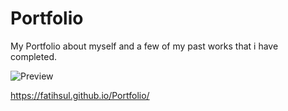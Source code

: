 # Portfolio

My Portfolio about myself and a few of my past works that i have completed.

![Preview](https://imgur.com/IkXSLmc)

https://fatihsul.github.io/Portfolio/
